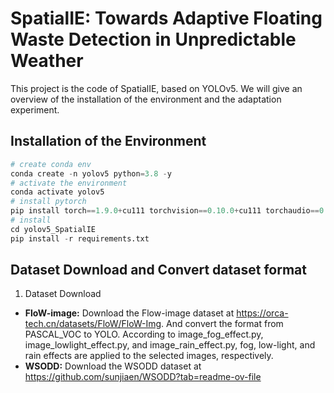 # SpatialIE: Towards Adaptive Floating Waste Detection in Unpredictable Weather
This project is the code of SpatialIE, based on YOLOv5. We will give an overview of the installation of the environment and the adaptation experiment.
## Installation of the Environment
```python
# create conda env
conda create -n yolov5 python=3.8 -y
# activate the environment
conda activate yolov5
# install pytorch
pip install torch==1.9.0+cu111 torchvision==0.10.0+cu111 torchaudio==0.9.0 -f https://download.pytorch.org/whl/torch_stable.html
# install
cd yolov5_SpatialIE
pip install -r requirements.txt
```
## Dataset Download and Convert dataset format
1. Dataset Download
*   **FloW-image:** Download the Flow-image dataset at https://orca-tech.cn/datasets/FloW/FloW-Img. And convert the format from PASCAL_VOC to YOLO. According to image_fog_effect.py, image_lowlight_effect.py, and image_rain_effect.py, fog, low-light, and rain effects are applied to the selected images, respectively.
*   **WSODD:** Download the WSODD dataset at https://github.com/sunjiaen/WSODD?tab=readme-ov-file
